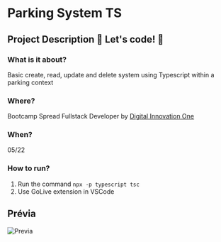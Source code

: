 # Parking System TS
## Project Description  🚀 Let's code! 🚀
### What is it about?
Basic create, read, update and delete system using Typescript within a parking context
### Where?
Bootcamp Spread Fullstack Developer by [Digital Innovation One](https://www.dio.me)
### When?
05/22
### How to run?
1) Run the command 
```npx -p typescript tsc```
2) Use GoLive extension in VSCode

## Prévia
![Previa](https://raw.githubusercontent.com/antoniomarcelino/parking-system-ts/master/img.JPG)

